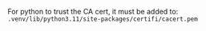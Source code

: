 For python to trust the CA cert, it must be added to:
`.venv/lib/python3.11/site-packages/certifi/cacert.pem`
